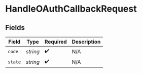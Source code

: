 # HandleOAuthCallbackRequest


## Fields

| Field              | Type               | Required           | Description        |
| ------------------ | ------------------ | ------------------ | ------------------ |
| `code`             | *string*           | :heavy_check_mark: | N/A                |
| `state`            | *string*           | :heavy_check_mark: | N/A                |